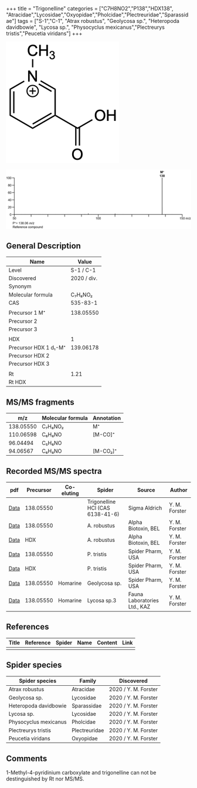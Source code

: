 +++
title = "Trigonelline"
categories = ["C7H8NO2","P138","HDX138",
"Atracidae","Lycosidae","Oxyopidae","Pholcidae","Plectreuridae","Sparassidae"]
tags = ["S-1","C-1",
"Atrax robustus",
"Geolycosa sp.",
"Heteropoda davidbowie",
"Lycosa sp.",
"Physocyclus mexicanus","Plectreurys tristis","Peucetia viridans"]
+++

![](/img/Trigonelline.png)

![](/img_MSMS/138_Trigonelline.png)

## General Description

| Name                | Value       |
|---------------------|-------------|
| Level               | S-1 / C-1           |
| Discovered          | 2020 / div. |
| Synonym             |             |
| Molecular formula   | C₇H₈NO₂     |
| CAS                 | 535-83-1    |
|                     |             |
| Precursor 1  M⁺     | 138.05550   |
| Precursor 2         |             |
| Precursor 3         |             |
|                     |             |
| HDX                 | 1           |
| Precursor HDX 1  d₁-M⁺ | 139.06178   |
| Precursor HDX 2     |             |
| Precursor HDX 3     |             |
|                     |             |
| Rt                  | 1.21        |
| Rt HDX              |             |

## MS/MS fragments

| m/z       | Molecular formula | Annotation |
|-----------|-------------------|------------|
| 138.05550 | C₇H₈NO₂           | M⁺         |
| 110.06598 | C₆H₈NO            | [M-CO]⁺    |
| 96.04494  | C₅H₆NO            |            |
| 94.06567  | C₆H₈NO            | [M-CO₂]⁺   |

## Recorded MS/MS spectra

| pdf                                    | Precursor | Co-eluting | Spider                           | Source        | Author        |
|----------------------------------------|-----------|------------|----------------------------------|---------------|---------------|
| [Data](/pdf/138_Trigonelline_1-21.pdf) | 138.05550 |            | Trigonelline HCl (CAS 6138-41-6) | Sigma Aldrich | Y. M. Forster |
| [Data](/pdf/A-robustus/138_Trigonelline_Ar.pdf) | 138.05550 |            | A. robustus | Alpha Biotoxin, BEL | Y. M. Forster |
| [Data](/pdf/A-robustus/138_Trigonelline_Ar_HDX.pdf) | HDX |            | A. robustus | Alpha Biotoxin, BEL | Y. M. Forster |
| [Data](/pdf/P-tristis/138_Trigonelline_Pt.pdf) | 138.05550 |           | P. tristis | Spider Pharm, USA | Y. M. Forster |
| [Data](/pdf/P-tristis/138_Trigonelline_Pt_HDX.pdf) | HDX |           | P. tristis | Spider Pharm, USA | Y. M. Forster |
| [Data](/pdf/Geolycosa-sp/138_Homarine_Trigonelline_Ge-sp.pdf) | 138.05550 | Homarine          | Geolycosa sp. | Spider Pharm, USA| Y. M. Forster |
| [Data](/pdf/Lycosa-sp3/138_Homarine_Trigonelline_Ly-sp3.pdf) | 138.05550 | Homarine | Lycosa sp.3 | Fauna Laboratories Ltd., KAZ | Y. M. Forster |

## References

| Title | Reference | Spider | Name | Content | Link |
|-------|-----------|--------|------|---------|------|
|       |           |        |      |         |      |

## Spider species

| Spider species        | Family        | Discovered           |
|-----------------------|---------------|----------------------|
| Atrax robustus        | Atracidae     | 2020 / Y. M. Forster |
| Geolycosa sp.         | Lycosidae     | 2020 / Y. M. Forster |
| Heteropoda davidbowie | Sparassidae   | 2020 / Y. M. Forster |
| Lycosa sp.            | Lycosidae     | 2020 / Y. M. Forster |
| Physocyclus mexicanus | Pholcidae     | 2020 / Y. M. Forster |
| Plectreurys tristis   | Plectreuridae | 2020 / Y. M. Forster |
| Peucetia viridans     | Oxyopidae     | 2020 / Y. M. Forster |

## Comments
1-Methyl-4-pyridinium carboxylate and trigonelline can not be destinguished by Rt nor MS/MS.